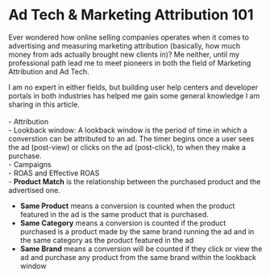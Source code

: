 # Ad Tech & Marketing Attribution 101

Ever wondered how online selling companies operates when it comes to advertising and measuring marketing attribution (basically, how much money from ads actually brought new clients in)? Me neither, until my professional path lead me to meet pioneers in both the field of Marketing Attribution and Ad Tech.

I am no expert in either fields, but building user help centers and developer portals in both industries has helped me gain some general knowledge I am sharing in this article.\
\
\- Attribution\
\- Lookback window: A lookback window is the period of time in which a converstion can be attributed to an ad.  The timer begins once a user sees the ad (post-view) or clicks on the ad (post-click), to when they make a purchase.\
\- Campaigns\
\- ROAS and Effective ROAS\
\- **Product Match** is the relationship between the purchased product and the advertised one.

* **Same Product** means a conversion is counted when the product featured in the ad is the same product that is purchased.
* **Same Category** means a conversion is counted if the product purchased is a product made by the same brand running the ad and in the same category as the product featured in the ad&#x20;
* **Same Brand** means a conversion will be counted if they click or view the ad and purchase any product from the same brand within the lookback window
